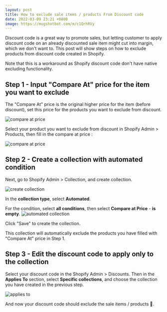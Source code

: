 ```yaml
---
layout: post
title: How to exclude sale items / products From Discount code
date: 2022-03-09 23:21 +0800
image: https://mugshotbot.com/m/c1QrhRVy
---
```



Discount code is a great way to promote sales, but letting customer to apply discount code on an already discounted sale item might cut into margin, which we don't want to. This post will show steps on how to exclude products from discount code created in Shopify.

Note that this is a workaround as Shopify discount code don't have native excluding functionality.


## Step 1 - Input "Compare At" price for the item you want to exclude

The "Compare At" price is the original higher price for the item (before discount), set this price for the products you want to exclude from discount.

![compare at price](https://yagisoftware.s3.amazonaws.com/13-how-to-exclude-products-from-discount-code/compare_at_price.png)

Select your product you want to exclude from discount in Shopify Admin > Products, then fill in the compare at price :

![compare at price](https://img.yagisoftware.com/13-how-to-exclude-products-from-discount-code/compare_at_price_2.png)

## Step 2 - Create a collection with automated condition

Next, go to Shopify Admin > Collection, and create collection.

![create collection](https://img.yagisoftware.com/13-how-to-exclude-products-from-discount-code/create_collection.png)

In the **collection type**, select **Automated**.   

For the condition, select **all conditions**, then select **Compare at Price** - **is empty**.
![automated collection](https://img.yagisoftware.com/13-how-to-exclude-products-from-discount-code/automated_collection.png)

Click "Save" to create the collection.

This collection will automatically exclude the products you have filled with "Compare At" price in Step 1.

## Step 3 - Edit the discount code to apply only to the collection

Select your discount code in the Shopify Admin > Discounts. Then in the **Applies To** section, select **Specific collections**, and choose the collection you have created in the previous step.

![applies to](https://img.yagisoftware.com/13-how-to-exclude-products-from-discount-code/applies.png)


And now your discount code should exclude the sale items / products 🙌.